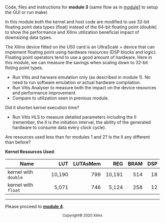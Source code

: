 Code, files and instructions for **module 3** (same flow as in [module1](../module1_baseline) to setup the GUI or run make)

In this module both the kernel and host code are modified to use 32-bit floating point data types (float) instead of the 64-bit floating point (double) to show the performance and Xilinx utilization beneficial impact of downsizing data types.

The Xilinx device fitted on the U50 card is an UltraScale + device that can implement floating point using hardware resources (DSP blocks and logic). Floating point operators tend to use a good amount of hardware. Here in this module, we can measure the savings when scaling down to 32-bit floting point types.

+ Run Vitis and harware emulation only (as described in module 1).  No need to run software emulation or actual hardware compilation.
+ Run Vitis Analyser to measure both the impact on the device resources and performance improvement.
+ Compare to utilization seen in previous module.

Did it shorten kernel execution time?

+ Run Vitis HLS to measure detailed parameters including the II (remember, the II is the initiation interval, the ability of the generated hardware to consume data every <II> clock cycle).

Are resources used less than for modules 1 and 2?
Is the II any different than before?


**Kernel Resources Used**:  

| Name                 | LUT           | LUTAsMem   | REG       | BRAM     |  DSP  |
|----------------------|--------------:|-----------:|----------:|---------:|------:|
| kernel with `double` |  10,190       |    799     |   10,191  |  514     |  18   |
| kernel with `float`  |   5,071       |    746     |    5,124  |  258     |  12   |



***
Please proceed to [**module 4**](../module4_dataflow).

<p align="center"><sup>Copyright&copy; 2020 Xilinx</sup></p>
